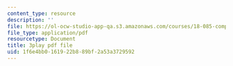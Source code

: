 ```yaml
---
content_type: resource
description: ''
file: https://ol-ocw-studio-app-qa.s3.amazonaws.com/courses/18-085-computational-science-and-engineering-i-fall-2008/1f6e4bb0161922b889bf2a53a3729592_gYME3EbIqV4.pdf
file_type: application/pdf
resourcetype: Document
title: 3play pdf file
uid: 1f6e4bb0-1619-22b8-89bf-2a53a3729592
---
```

